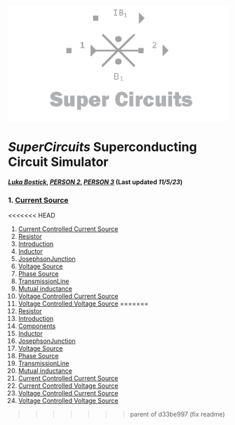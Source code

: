 ![A quick mockup of what the area might look like](/img/external_image.png)

# *SuperCircuits* Superconducting Circuit Simulator
#### *[Luka Bostick](https://github.com/LukaBostick)*, *[PERSON 2](https://github.com/Person2)*, *[PERSON 3](https://github.com/Person3)* (Last updated *11/5/23*)

### 1. [Current Source](#CurrentSource)


<<<<<<< HEAD
1. [Current Controlled Current Source](/Components/CurrentControlledCurrentSource.md)
1. [Resistor](/Components/Resistor.md)
1. [Introduction](/OpenCircuits/README.md)
1. [Inductor](/Components/Inductor.md)
1. [JosephsonJunction](/Components/JosephsonJunction.md)
1. [Voltage Source](/Components/VoltageSource.md)
1. [Phase Source](/Components/PhaseSource.md)
1. [TransmissionLine](/Components/TransmissionLine.md)
1. [Mutual inductance](/Components/Mutualinductance.md)
1. [Voltage Controlled Current Source](/Components/VoltageControlledCurrentSource.md)
1. [Voltage Controlled Voltage Source](/Components/VoltageControlledCurrentSource.md)
=======
1. [Resistor](#Resistor)
1. [Introduction](#introduction)
2. [Components](#Components)
1. [Inductor](#Inductor)
1. [JosephsonJunction](#JosephsonJunction)
1. [Voltage Source](#VoltageSource)
1. [Phase Source](#PhaseSource)
1. [TransmissionLine](#TransmissionLine)
1. [Mutual inductance](#Mutualinductance)
1. [Current Controlled Current Source](#CurrentControlledCurrentSource)
1. [Current Controlled Voltage Source](#CurrentControlledVoltageSource)
1. [Voltage Controlled Current Source](#VoltageControlledCurrentSource)
1. [Voltage Controlled Voltage Source](#VoltageControlledVoltageSource)
>>>>>>> parent of d33be997 (fix readme)
